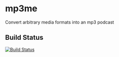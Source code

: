 mp3me
=====

Convert arbitrary media formats into an mp3 podcast

Build Status
------------
[![Build Status](https://travis-ci.org/ehershey/mp3me.svg)](https://travis-ci.org/ehershey/mp3me)
